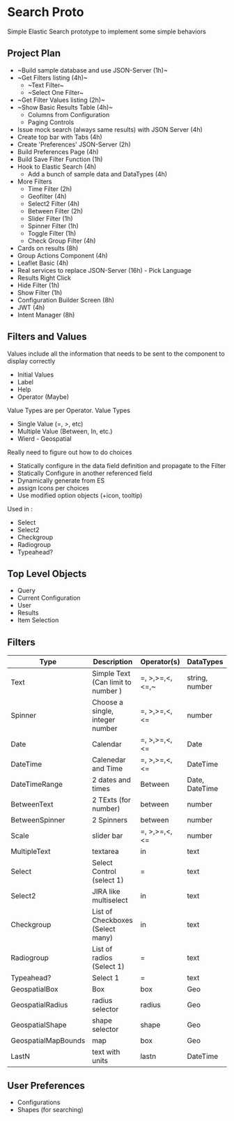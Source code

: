 # Search Proto
Simple Elastic Search prototype to implement some simple behaviors

## Project Plan

* ~Build sample database and use JSON-Server (1h)~
* ~Get Filters listing (4h)~
    * ~Text Filter~
    * ~Select One Filter~
* ~Get Filter Values listing (2h)~
* ~Show Basic Results Table  (4h)~
    * Columns from Configuration
    * Paging Controls 
* Issue mock search (always same results) with JSON Server (4h)
* Create top bar with Tabs (4h)
* Create 'Preferences' JSON-Server (2h)
* Build Preferences Page (4h)
* Build Save Filter Function (1h)
* Hook to Elastic Search (4h)
    * Add a bunch of sample data and DataTypes (4h)
* More Filters
    * Time Filter (2h)
    * Geofilter (4h)
    * Select2 Filter (4h)
    * Between Filter (2h)
    * Slider Filter (1h)
    * Spinner Filter (1h)
    * Toggle Filter (1h)
    * Check Group Filter (4h)
* Cards on results (8h)
* Group Actions Component (4h)
* Leaflet Basic (4h)
* Real services to replace JSON-Server (16h) - Pick Language
* Results Right Click
* Hide Filter (1h)
* Show Filter (1h)
* Configuration Builder Screen (8h)
* JWT (4h)
* Intent Manager (8h)

## Filters and Values

Values include all the information that needs to be sent to the component to display correctly
* Initial Values
* Label
* Help
* Operator (Maybe)

Value Types are per Operator. 
Value Types
* Single Value (=, >, etc)
* Multiple Value (Between, In, etc.)
* Wierd - Geospatial

Really need to figure out how to do choices
* Statically configure in the data field definition and propagate to the Filter
* Statically Configure in another referenced field
* Dynamically generate from ES
* assign Icons per choices
* Use modified option objects (+icon, tooltip)

Used in :
* Select
* Select2
* Checkgroup
* Radiogroup
* Typeahead?

## Top Level Objects

* Query
* Current Configuration
* User
* Results
* Item Selection

## Filters

| Type          | Description                       | Operator(s)       | DataTypes         |
|---------------|-----------------------------------|-------------------|-------------------|
| Text          | Simple Text (Can limit to number )| =, >,>=,<, <=,~   | string, number    |
| Spinner       | Choose a single, integer number   | =, >,>=,<, <=     | number            |
| Date          | Calendar                          | =, >,>=,<, <=     | Date              |
| DateTime      | Calenedar and Time                | =, >,>=,<, <=     | DateTime          |
| DateTimeRange | 2 dates and times                 | Between           | Date, DateTime    |
| BetweenText   | 2 TExts (for number)              | between           | number            |
| BetweenSpinner| 2 Spinners                        | between           | number            |
| Scale         | slider bar                        | =, >,>=,<, <=     | number            |
| MultipleText  | textarea                          | in                | text              |
| Select        | Select Control (select 1)         | =                 | text              |
| Select2       | JIRA like multiselect             | in                | text              |
| Checkgroup    | List of Checkboxes (Select many)  | in                | text              |
| Radiogroup    | List of radios (Select 1)         | =                 | text              |
| Typeahead?    | Select 1                          | =                 | text              |
| GeospatialBox | Box                               | box               | Geo               |
| GeospatialRadius| radius selector                 | radius            | Geo               |
| GeospatialShape| shape selector                   | shape             | Geo               |
| GeospatialMapBounds| map                          | box               | Geo               |
| LastN         | text with units                   | lastn             | DateTime          |


## User Preferences

* Configurations
* Shapes (for searching)
